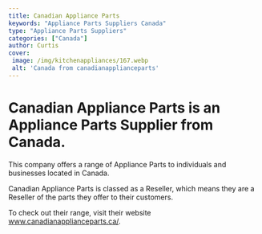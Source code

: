 ```yaml
---
title: Canadian Appliance Parts
keywords: "Appliance Parts Suppliers Canada"
type: "Appliance Parts Suppliers"
categories: ["Canada"]
author: Curtis
cover:
 image: /img/kitchenappliances/167.webp
 alt: 'Canada from canadianapplianceparts'
---
```


# Canadian Appliance Parts is an Appliance Parts Supplier from Canada.

This company offers a range of Appliance Parts to individuals and businesses located in Canada.

Canadian Appliance Parts is classed as a Reseller, which means they are a Reseller of the parts they offer to their customers.

To check out their range, visit their website www.canadianapplianceparts.ca/.
